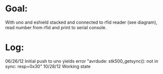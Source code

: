 Goal:
=========
With uno and eshield stacked and connected to rfid reader (see diagram), read number
from rfid and print to serial console.

Log:
=========
06/26/12 Initial push to uno yields error "avrdude: stk500_getsync(): not in sync: resp=0x30" 
10/28/12 Working state
